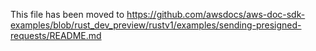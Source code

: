 This file has been moved to https://github.com/awsdocs/aws-doc-sdk-examples/blob/rust_dev_preview/rustv1/examples/sending-presigned-requests/README.md
